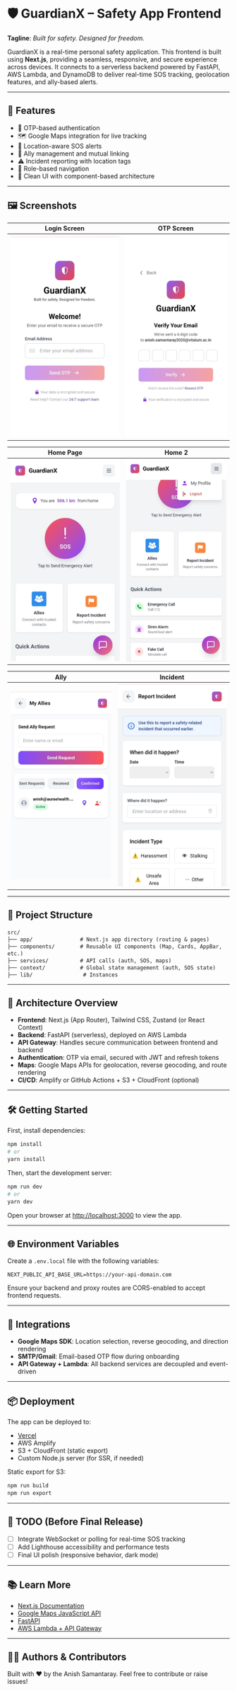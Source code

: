 # 🛡️ GuardianX – Safety App Frontend

**Tagline**: *Built for safety. Designed for freedom.*

GuardianX is a real-time personal safety application. This frontend is built using **Next.js**, providing a seamless, responsive, and secure experience across devices. It connects to a serverless backend powered by FastAPI, AWS Lambda, and DynamoDB to deliver real-time SOS tracking, geolocation features, and ally-based alerts.

---

## 🚀 Features

* 🔐 OTP-based authentication
* 🗺️ Google Maps integration for live tracking
* 📍 Location-aware SOS alerts
* 👯 Ally management and mutual linking
* ⚠️ Incident reporting with location tags
* 🎯 Role-based navigation
* 🎨 Clean UI with component-based architecture

---
## 🖼️ Screenshots

| Login Screen                                | OTP Screen                              |
| ------------------------------------------- | --------------------------------------- |
| ![Login Screen](screens/Login%20screen.jpg) | ![OTP Screen](screens/OTP%20screen.jpg) |

| Home Page                             | Home 2                          |
| ------------------------------------- | ------------------------------- |
| ![Home Page](screens/Home%20page.jpg) | ![Home 2](screens/Home%202.jpg) |

| Ally                      | Incident                          |
| ------------------------- | --------------------------------- |
| ![Ally](screens/ally.jpg) | ![Incident](screens/incident.jpg) |

---

## 📁 Project Structure

```
src/
├── app/               # Next.js app directory (routing & pages)
├── components/        # Reusable UI components (Map, Cards, AppBar, etc.)
├── services/          # API calls (auth, SOS, maps)
├── context/           # Global state management (auth, SOS state)
├── lib/                # Instances         
```

---

## 🧱 Architecture Overview

* **Frontend**: Next.js (App Router), Tailwind CSS, Zustand (or React Context)
* **Backend**: FastAPI (serverless), deployed on AWS Lambda
* **API Gateway**: Handles secure communication between frontend and backend
* **Authentication**: OTP via email, secured with JWT and refresh tokens
* **Maps**: Google Maps APIs for geolocation, reverse geocoding, and route rendering
* **CI/CD**: Amplify or GitHub Actions +  S3 + CloudFront (optional)

---

## 🛠️ Getting Started

First, install dependencies:

```bash
npm install
# or
yarn install
```

Then, start the development server:

```bash
npm run dev
# or
yarn dev
```

Open your browser at [http://localhost:3000](http://localhost:3000) to view the app.

---

## 🌐 Environment Variables

Create a `.env.local` file with the following variables:

```env
NEXT_PUBLIC_API_BASE_URL=https://your-api-domain.com
```

Ensure your backend and proxy routes are CORS-enabled to accept frontend requests.

---

## 🥩 Integrations

* **Google Maps SDK**: Location selection, reverse geocoding, and direction rendering
* **SMTP/Gmail**: Email-based OTP flow during onboarding
* **API Gateway + Lambda**: All backend services are decoupled and event-driven

---

## 📦 Deployment

The app can be deployed to:

* [Vercel](https://vercel.com/)
* AWS Amplify
* S3 + CloudFront (static export)
* Custom Node.js server (for SSR, if needed)

Static export for S3:

```bash
npm run build
npm run export
```

---

## 📌 TODO (Before Final Release)

* [ ] Integrate WebSocket or polling for real-time SOS tracking
* [ ] Add Lighthouse accessibility and performance tests
* [ ] Final UI polish (responsive behavior, dark mode)

---

## 📚 Learn More

* [Next.js Documentation](https://nextjs.org/docs)
* [Google Maps JavaScript API](https://developers.google.com/maps/documentation/javascript/tutorial)
* [FastAPI](https://fastapi.tiangolo.com/)
* [AWS Lambda + API Gateway](https://docs.aws.amazon.com/lambda/latest/dg/services-apigateway.html)

---

## 🧑‍💻 Authors & Contributors

Built with ❤️ by the Anish Samantaray.
Feel free to contribute or raise issues!
